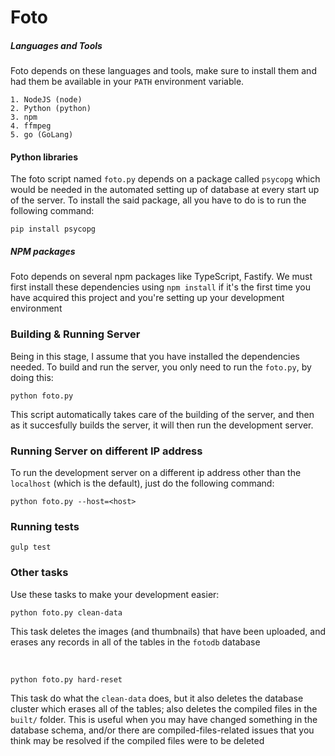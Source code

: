 # Foto

##### Languages and Tools

Foto depends on these languages and tools, make sure to install them and had them be
available in your `PATH` environment variable.

```
1. NodeJS (node)
2. Python (python)
3. npm
4. ffmpeg
5. go (GoLang)
```

#### Python libraries

The foto script named `foto.py` depends on a package called `psycopg` which would be needed
in the automated setting up of database at every start up of the server. To install the said 
package, all you have to do is to run the following command:

```
pip install psycopg
```

##### NPM packages

Foto depends on several npm packages like TypeScript, Fastify. We must first install these 
dependencies using `npm install` if it's the first time you have acquired this project and
you're setting up your development environment

### Building & Running Server
Being in this stage, I assume that you have installed the dependencies needed. To build and
run the server, you only need to run the `foto.py`, by doing this:

```
python foto.py
```

This script automatically takes care of the building of the server, and then as it succesfully
builds the server, it will then run the development server.

### Running Server on different IP address

To run the development server on a different ip address other than the `localhost` (which is the default),
just do the following command:

```
python foto.py --host=<host>
```


### Running tests

```
gulp test
```



### Other tasks
Use these tasks to make your development easier:

```
python foto.py clean-data
```
This task deletes the images (and thumbnails) that have been uploaded, and erases any records in 
all of the tables in the `fotodb` database

<br>

```
python foto.py hard-reset
```
This task do what the `clean-data` does, but it also deletes the database cluster which erases all
of the tables; also deletes the compiled files in the `built/` folder. This is useful when you
may have changed something in the database schema, and/or there are compiled-files-related issues that you
think may be resolved if the compiled files were to be deleted
